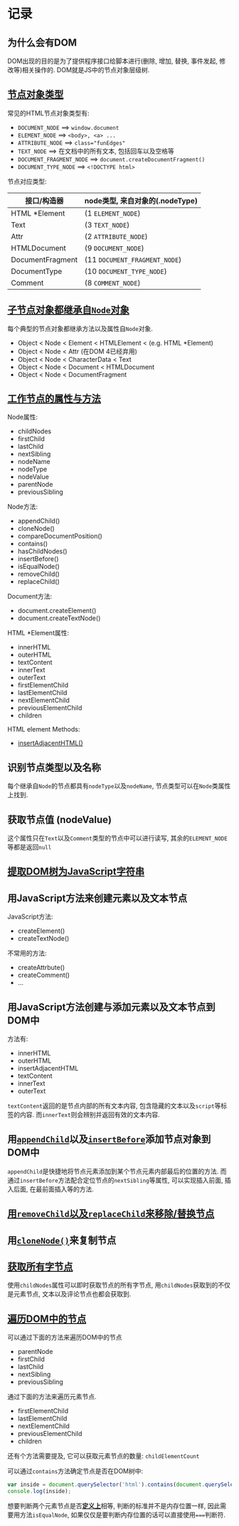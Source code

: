 # 记录

## 为什么会有DOM

DOM出现的目的是为了提供程序接口给脚本进行(删除, 增加, 替换, 事件发起, 修改等)相关操作的. DOM就是JS中的节点对象层级树.

## [节点对象类型][exec1]

常见的HTML节点对象类型有:

- `DOCUMENT_NODE`           ==> `window.document`
- `ELEMENT_NODE`            ==> `<body>, <a> ...`
- `ATTRIBUTE_NODE`          ==> `class="funEdges"`
- `TEXT_NODE`               ==> 在文档中的所有文本, 包括回车以及空格等
- `DOCUMENT_FRAGMENT_NODE`  ==> `document.createDocumentFragment()`
- `DOCUMENT_TYPE_NODE`      ==> `<!DOCTYPE html>`

节点对应类型:

接口/构造器 | node类型, 来自对象的(.nodeType)
------- | -------
HTML *Element | (1 `ELEMENT_NODE`)
Text | (3 `TEXT_NODE`)
Attr | (2 `ATTRIBUTE_NODE`)
HTMLDocument | (9 `DOCUMENT_NODE`)
DocumentFragment | (11 `DOCUMENT_FRAGMENT_NODE`)
DocumentType | (10 `DOCUMENT_TYPE_NODE`)
Comment | (8 `COMMENT_NODE`)

## [子节点对象都继承自`Node`对象][exec2]

每个典型的节点对象都继承方法以及属性自`Node`对象.

- Object < Node < Element < HTMLElement < (e.g. HTML *Element)
- Object < Node <  Attr (在DOM 4已经弃用)
- Object < Node <  CharacterData <  Text
- Object < Node <  Document <  HTMLDocument
- Object < Node <  DocumentFragment

## [工作节点的属性与方法][exec3]

Node属性:

- childNodes
- firstChild
- lastChild
- nextSibling
- nodeName
- nodeType
- nodeValue
- parentNode
- previousSibling

Node方法:

- appendChild()
- cloneNode()
- compareDocumentPosition()
- contains()
- hasChildNodes()
- insertBefore()
- isEqualNode()
- removeChild()
- replaceChild()

Document方法:

- document.createElement()
- document.createTextNode()

HTML *Element属性:

- innerHTML
- outerHTML
- textContent
- innerText
- outerText
- firstElementChild
- lastElementChild
- nextElementChild
- previousElementChild
- children

HTML element Methods:

- [insertAdjacentHTML()][exec5]

## 识别节点类型以及名称

每个继承自`Node`的节点都具有`nodeType`以及`nodeName`, 节点类型可以在`Node`类属性上找到.

## 获取节点值 (nodeValue)

这个属性只在`Text`以及`Comment`类型的节点中可以进行读写, 其余的`ELEMENT_NODE`等都是返回`null`

## [提取DOM树为JavaScript字符串][exec4]

## 用JavaScript方法来创建元素以及文本节点

JavaScript方法:

- createElement()
- createTextNode()

不常用的方法:

- createAttrbute()
- createComment()
- ...

## 用JavaScript方法创建与添加元素以及文本节点到DOM中

方法有:

- innerHTML
- outerHTML
- insertAdjacentHTML
- textContent
- innerText
- outerText

`textContent`返回的是节点内部的所有文本内容, 包含隐藏的文本以及`script`等标签的内容. 而`innerText`则会辨别并返回有效的文本内容.

## 用[`appendChild`][exec6]以及[`insertBefore`][exec7]添加节点对象到DOM中

`appendChild`是快捷地将节点元素添加到某个节点元素内部最后的位置的方法. 而通过`insertBefore`方法配合定位节点的`nextSibling`等属性, 可以实现插入前面, 插入后面, 在最前面插入等的方法.

## [用`removeChild`以及`replaceChild`来移除/替换节点][exec8]

## 用[`cloneNode()`][exec9]来复制节点

## [获取所有字节点][exec10]

使用`childNodes`属性可以即时获取节点的所有字节点, 用`childNodes`获取到的不仅是元素节点, 文本以及评论节点也都会获取到.

## [遍历DOM中的节点][exec11]

可以通过下面的方法来遍历DOM中的节点

- parentNode
- firstChild
- lastChild
- nextSibling
- previousSibling

通过下面的方法来遍历元素节点.

- firstElementChild
- lastElementChild
- nextElementChild
- previousElementChild
- children

还有个方法需要提及, 它可以获取元素节点的数量: `childElementCount`

可以通过`contains`方法确定节点是否在DOM树中:

```javascript
var inside = document.querySelector('html').contains(document.querySelector('body'));
console.log(inside);
```

想要判断两个元素节点是否[**定义上**][exec12]相等, 判断的标准并不是内存位置一样, 因此需要用方法`isEqualNode`, 如果仅仅是要判断内存位置的话可以直接使用`===`判断符.

[exec1]:    ./practics/exec1.html
[exec2]:    ./practics/exec2.html
[exec3]:    ./practics/exec3.html
[exec4]:    ./practics/exec4.html
[exec5]:    ./practics/exec5.html
[exec6]:    ./practics/exec6.html
[exec7]:    ./practics/exec7.html
[exec8]:    ./practics/exec8.html
[exec9]:    ./practics/exec9.html
[exec10]:    ./practics/exec10.html
[exec11]:    ./practics/exec11.html
[exec12]:    ./practics/exec12.html